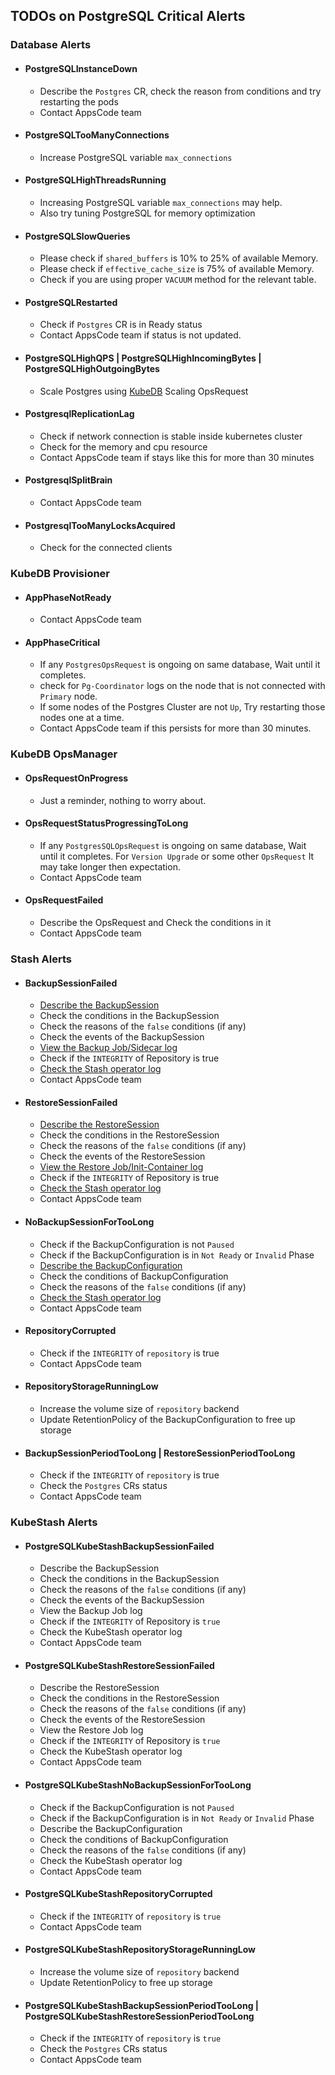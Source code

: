 ## TODOs on PostgreSQL Critical Alerts

### Database Alerts

- #### PostgreSQLInstanceDown
  - Describe the `Postgres` CR, check the reason from conditions and try restarting the pods
  - Contact AppsCode team
- #### PostgreSQLTooManyConnections
  - Increase PostgreSQL variable `max_connections`
- #### PostgreSQLHighThreadsRunning
  - Increasing PostgreSQL variable `max_connections` may help. 
  - Also try tuning PostgreSQL for memory optimization
- #### PostgreSQLSlowQueries
  - Please check if `shared_buffers` is 10% to 25% of available Memory.
  - Please check if `effective_cache_size` is 75% of available Memory.
  - Check if you are using proper `VACUUM` method for the relevant table.
- #### PostgreSQLRestarted
  - Check if `Postgres` CR is in Ready status
  - Contact AppsCode team if status is not updated.
- #### PostgreSQLHighQPS | PostgreSQLHighIncomingBytes | PostgreSQLHighOutgoingBytes
  - Scale Postgres using [KubeDB](https://kubedb.com/docs/latest/guides/postgres/) Scaling OpsRequest
- #### PostgresqlReplicationLag
  - Check if network connection is stable inside kubernetes cluster
  - Check for the memory and cpu resource
  - Contact AppsCode team if stays like this for more than 30 minutes
- #### PostgresqlSplitBrain
  - Contact AppsCode team 
- #### PostgresqlTooManyLocksAcquired
  - Check for the connected clients
### KubeDB Provisioner

- #### AppPhaseNotReady
  - Contact AppsCode team
- #### AppPhaseCritical
  - If any `PostgresOpsRequest` is ongoing on same database, Wait until it completes.
  - check for `Pg-Coordinator` logs on the node that is not connected with `Primary` node.
  - If some nodes of the Postgres Cluster are not `Up`, Try restarting those nodes one at a time.
  - Contact AppsCode team if this persists for more than 30 minutes.

### KubeDB OpsManager

- #### OpsRequestOnProgress
  - Just a reminder, nothing to worry about.
- #### OpsRequestStatusProgressingToLong
  - If any `PostgresSQLOpsRequest` is ongoing on same database, Wait until it completes. For `Version Upgrade` or some other `OpsRequest` It may take longer then expectation.
  - Contact AppsCode team
- #### OpsRequestFailed
  - Describe the OpsRequest and Check the conditions in it
  - Contact AppsCode team

### Stash Alerts
- #### BackupSessionFailed
  - [Describe the BackupSession](https://stash.run/docs/latest/guides/troubleshooting/how-to-troubleshoot/#describe-the-backupsession)
  - Check the conditions in the BackupSession
  - Check the reasons of the `false` conditions (if any)
  - Check the events of the BackupSession
  - [View the Backup Job/Sidecar log](https://stash.run/docs/latest/guides/troubleshooting/how-to-troubleshoot/#view-backup-jobsidecar-log)
  - Check if the `INTEGRITY` of Repository is true
  - [Check the Stash operator log](https://stash.run/docs/latest/guides/troubleshooting/how-to-troubleshoot/#check-stash-operator-log)
  - Contact AppsCode team
- #### RestoreSessionFailed
  - [Describe the RestoreSession](https://stash.run/docs/latest/guides/troubleshooting/how-to-troubleshoot/#describe-the-restoresession)
  - Check the conditions in the RestoreSession
  - Check the reasons of the `false` conditions (if any)
  - Check the events of the RestoreSession
  - [View the Restore Job/Init-Container log](https://stash.run/docs/latest/guides/troubleshooting/how-to-troubleshoot/#view-restore-jobinit-container-log)
  - Check if the `INTEGRITY` of Repository is true
  - [Check the Stash operator log](https://stash.run/docs/latest/guides/troubleshooting/how-to-troubleshoot/#check-stash-operator-log)
  - Contact AppsCode team
- #### NoBackupSessionForTooLong
  - Check if the BackupConfiguration is not `Paused`
  - Check if the BackupConfiguration is in `Not Ready` or `Invalid` Phase
  - [Describe the BackupConfiguration](https://stash.run/docs/latest/guides/troubleshooting/how-to-troubleshoot/#backupconfiguration-notready)
  - Check the conditions of BackupConfiguration
  - Check the reasons of the `false` conditions (if any)
  - [Check the Stash operator log](https://stash.run/docs/latest/guides/troubleshooting/how-to-troubleshoot/#check-stash-operator-log)
  - Contact AppsCode team
- #### RepositoryCorrupted
  - Check if the `INTEGRITY` of `repository` is true
  - Contact AppsCode team
- #### RepositoryStorageRunningLow
  - Increase the volume size of `repository` backend
  - Update RetentionPolicy of the BackupConfiguration to free up storage
- #### BackupSessionPeriodTooLong | RestoreSessionPeriodTooLong
  - Check if the `INTEGRITY` of `repository` is true
  - Check the `Postgres` CRs status
  - Contact AppsCode team

### KubeStash Alerts
- #### PostgreSQLKubeStashBackupSessionFailed
  - Describe the BackupSession
  - Check the conditions in the BackupSession
  - Check the reasons of the `false` conditions (if any)
  - Check the events of the BackupSession
  - View the Backup Job log
  - Check if the `INTEGRITY` of Repository is `true`
  - Check the KubeStash operator log
  - Contact AppsCode team
- #### PostgreSQLKubeStashRestoreSessionFailed
  - Describe the RestoreSession
  - Check the conditions in the RestoreSession
  - Check the reasons of the `false` conditions (if any)
  - Check the events of the RestoreSession
  - View the Restore Job log
  - Check if the `INTEGRITY` of Repository is `true`
  - Check the KubeStash operator log
  - Contact AppsCode team
- #### PostgreSQLKubeStashNoBackupSessionForTooLong
  - Check if the BackupConfiguration is not `Paused`
  - Check if the BackupConfiguration is in `Not Ready` or `Invalid` Phase
  - Describe the BackupConfiguration
  - Check the conditions of BackupConfiguration
  - Check the reasons of the `false` conditions (if any)
  - Check the KubeStash operator log
  - Contact AppsCode team
- #### PostgreSQLKubeStashRepositoryCorrupted
  - Check if the `INTEGRITY` of `repository` is `true`
  - Contact AppsCode team
- #### PostgreSQLKubeStashRepositoryStorageRunningLow
  - Increase the volume size of `repository` backend
  - Update RetentionPolicy to free up storage
- #### PostgreSQLKubeStashBackupSessionPeriodTooLong | PostgreSQLKubeStashRestoreSessionPeriodTooLong
  - Check if the `INTEGRITY` of `repository` is `true`
  - Check the `Postgres` CRs status
  - Contact AppsCode team


